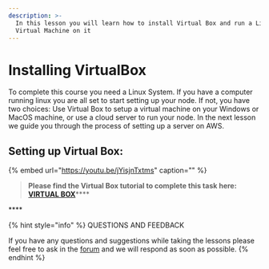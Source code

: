 ```yaml
---
description: >-
  In this lesson you will learn how to install Virtual Box and run a Linux
  Virtual Machine on it
---
```


# Installing VirtualBox

To complete this course you need a Linux System. If you have a computer running linux you are all set to start setting up your node. If not, you have two choices: Use Virtual Box to setup a virtual machine on your Windows or MacOS machine, or use a cloud server to run your node. In the next lesson we guide you through the process of setting up a server on AWS.

## Setting up Virtual Box:

{% embed url="https://youtu.be/jYisjnTxtms" caption="" %}

> **Please find the Virtual Box tutorial to complete this task here:** [**VIRTUAL BOX**](../stake-pool-guide/system-setup/virtual-box.md)\*\*\*\*

\*\*\*\*

{% hint style="info" %}
QUESTIONS AND FEEDBACK

  
If you have any questions and suggestions while taking the lessons please feel free to ask in the [forum](https://forum.cardano.org/c/english/operators-talk/119) and we will respond as soon as possible.
{% endhint %}




